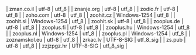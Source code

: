 | zman.co.il | utf-8 | utf_8 |
| znanje.org | utf-8 | utf_8 |
| zodio.fr | utf-8 | utf_8 |
| zoho.com | utf-8 | utf_8 |
| zoohit.cz | Windows-1254 | utf_8 |
| zoohit.si | Windows-1254 | utf_8 |
| zoohit.sk | utf-8 | utf_8 |
| zooplus.de | utf-8 | utf_8 |
| zooplus.fi | utf-8 | utf_8 |
| zooplus.hu | Windows-1254 | utf_8 |
| zooplus.nl | Windows-1254 | utf_8 |
| zooplus.pl | Windows-1254 | utf_8 |
| zoznamskol.eu | utf-8 | utf_8 |
| zrkac.lv | UTF-8-SIG | utf_8_sig |
| zs.pub | utf-8 | utf_8 |
| zzjzpgz.hr | UTF-8-SIG | utf_8_sig |
